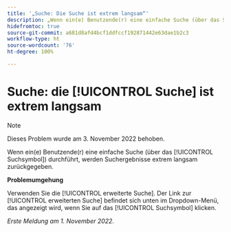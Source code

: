 ```yaml
---
title: '„Suche: Die Suche ist extrem langsam“'
description: „Wenn ein(e) Benutzende(r) eine einfache Suche (über das Suchsymbol) durchführt, werden Suchergebnisse extrem langsam zurückgegeben.“
hidefromtoc: true
source-git-commit: a681d8afd4bcf1ddfccf192871442e63dae1b2c3
workflow-type: ht
source-wordcount: '76'
ht-degree: 100%

---
```



# Suche: die [!UICONTROL Suche] ist extrem langsam

>[!NOTE]
>
>Dieses Problem wurde am 3. November 2022 behoben.

Wenn ein(e) Benutzende(r) eine einfache Suche (über das [!UICONTROL Suchsymbol]) durchführt, werden Suchergebnisse extrem langsam zurückgegeben.

**Problemumgehung**

Verwenden Sie die [!UICONTROL erweiterte Suche]. Der Link zur [!UICONTROL erweiterten Suche] befindet sich unten im Dropdown-Menü, das angezeigt wird, wenn Sie auf das [!UICONTROL Suchsymbol] klicken.

_Erste Meldung am 1. November 2022._

